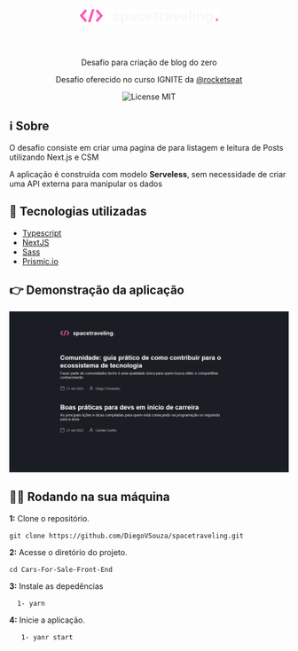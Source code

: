 <h1 align="center">
<br>
  <img src="./public/logo.svg" alt="logo" width="250">
<br>
<br>
</h1>

<p align="center">Desafio para criação de blog do zero</p> 
 <p align="center">Desafio oferecido no curso IGNITE da <a href="https://www.rocketseat.com.br/">@rocketseat</a> </p>

<p align="center">
    <img src="https://img.shields.io/badge/License-MIT-blue.svg" alt="License MIT">
  </a>  
</p>

## ℹ Sobre

<p>O desafio consiste em criar uma pagina de para listagem e leitura de Posts utilizando Next.js e CSM
</p>

 <p>A aplicação é construída com modelo <strong>Serveless</strong>, sem necessidade de criar uma API externa para manipular os dados</p>

## 🚀 Tecnologias utilizadas
- [Typescript](https://www.typescriptlang.org/)
- [NextJS](https://nextjs.org/)
- [Sass](https://sass-lang.com/)
- [Prismic.io](https://prismic.io/)


## 👉 Demonstração da aplicação
  <img src="./public/preview.png" alt="preview">

## 👨‍💻 Rodando na sua máquina

**1:** Clone o repositório.

```
git clone https://github.com/DiegoVSouza/spacetraveling.git

```

**2:** Acesse o diretório do projeto.

```
cd Cars-For-Sale-Front-End
```

**3:** Instale as depedências
```
  1- yarn

```
**4:** Inicie a aplicação.
```
   1- yanr start
   
```

